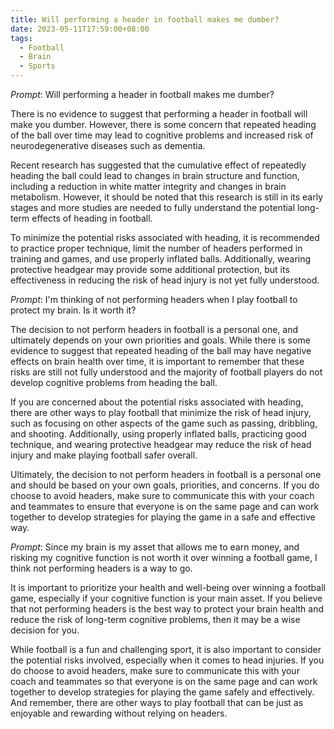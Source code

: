 ```yaml
---
title: Will performing a header in football makes me dumber?
date: 2023-05-11T17:59:00+08:00
tags:
  - Football
  - Brain
  - Sports
---
```

_Prompt_: 
Will performing a header in football makes me dumber?

There is no evidence to suggest that performing a header in football will make you dumber. However, there is some concern that repeated heading of the ball over time may lead to cognitive problems and increased risk of neurodegenerative diseases such as dementia.

Recent research has suggested that the cumulative effect of repeatedly heading the ball could lead to changes in brain structure and function, including a reduction in white matter integrity and changes in brain metabolism. However, it should be noted that this research is still in its early stages and more studies are needed to fully understand the potential long-term effects of heading in football.

To minimize the potential risks associated with heading, it is recommended to practice proper technique, limit the number of headers performed in training and games, and use properly inflated balls. Additionally, wearing protective headgear may provide some additional protection, but its effectiveness in reducing the risk of head injury is not yet fully understood.

_Prompt_: 
I'm thinking of not performing headers when I play football to protect my brain. Is it worth it?

The decision to not perform headers in football is a personal one, and ultimately depends on your own priorities and goals. While there is some evidence to suggest that repeated heading of the ball may have negative effects on brain health over time, it is important to remember that these risks are still not fully understood and the majority of football players do not develop cognitive problems from heading the ball.

If you are concerned about the potential risks associated with heading, there are other ways to play football that minimize the risk of head injury, such as focusing on other aspects of the game such as passing, dribbling, and shooting. Additionally, using properly inflated balls, practicing good technique, and wearing protective headgear may reduce the risk of head injury and make playing football safer overall.

Ultimately, the decision to not perform headers in football is a personal one and should be based on your own goals, priorities, and concerns. If you do choose to avoid headers, make sure to communicate this with your coach and teammates to ensure that everyone is on the same page and can work together to develop strategies for playing the game in a safe and effective way.

_Prompt_: 
Since my brain is my asset that allows me to earn money, and risking my cognitive function is not worth it over winning a football game, I think not performing headers is a way to go.

It is important to prioritize your health and well-being over winning a football game, especially if your cognitive function is your main asset. If you believe that not performing headers is the best way to protect your brain health and reduce the risk of long-term cognitive problems, then it may be a wise decision for you.

While football is a fun and challenging sport, it is also important to consider the potential risks involved, especially when it comes to head injuries. If you do choose to avoid headers, make sure to communicate this with your coach and teammates so that everyone is on the same page and can work together to develop strategies for playing the game safely and effectively. And remember, there are other ways to play football that can be just as enjoyable and rewarding without relying on headers.